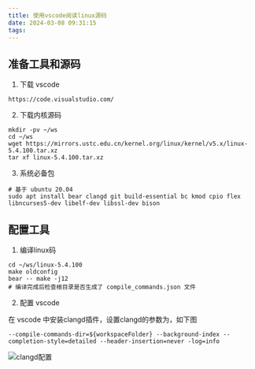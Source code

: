 ```yaml
---
title: 使用vscode阅读linux源码
date: 2024-03-08 09:31:15
tags:
---
```


## 准备工具和源码

1. 下载 vscode
```
https://code.visualstudio.com/
```

2. 下载内核源码
```
mkdir -pv ~/ws
cd ~/ws
wget https://mirrors.ustc.edu.cn/kernel.org/linux/kernel/v5.x/linux-5.4.100.tar.xz
tar xf linux-5.4.100.tar.xz
```

3. 系统必备包
```
# 基于 ubuntu 20.04
sudo apt install bear clangd git build-essential bc kmod cpio flex libncurses5-dev libelf-dev libssl-dev bison
```

## 配置工具

1. 编译linux码
```
cd ~/ws/linux-5.4.100
make oldconfig
bear -- make -j12
# 编译完成后检查根目录是否生成了 compile_commands.json 文件
```

2. 配置 vscode

在 vscode 中安装clangd插件，设置clangd的参数为，如下图
```
--compile-commands-dir=${workspaceFolder} --background-index --completion-style=detailed --header-insertion=never -log=info
```

![clangd配置](images/clangd-config.png)
